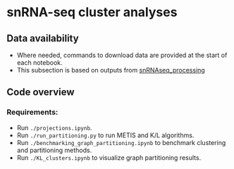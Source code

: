 # snRNA-seq cluster analyses

## Data availability

- Where needed, commands to download data are provided at the start of each notebook.
- This subsection is based on outputs from [snRNAseq_processing](analyses/snRNAseq_processing/)

## Code overview

### Requirements:

- Run `./projections.ipynb`.
- Run `./run_partitioning.py` to run METIS and K/L algorithms.
- Run `./benchmarking_graph_partitioning.ipynb` to benchmark clustering and partitioning methods.
- Run `./KL_clusters.ipynb` to visualize graph partitioning results.
